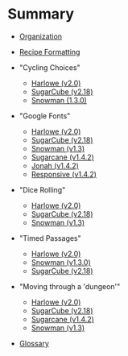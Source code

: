 # Summary

* [Organization](organization.md)

* [Recipe Formatting](formatting.md)

* "Cycling Choices"
	* [Harlowe (v2.0)](cycling/harlowe/harlowe_cycling.md)
	* [SugarCube (v2.18)](cycling/sugarcube/sugarcube_cycling.md)
	* [Snowman (1.3.0)](cycling/snowman/snowman_cycling.md)

* "Google Fonts"
	* [Harlowe (v2.0)](googlefonts/harlowe/harlowe_googlefonts.md)
	* [SugarCube (v2.18)](googlefonts/sugarcube/sugarcube_googlefonts.md)
	* [Snowman (v1.3)](googlefonts/snowman/snowman_googlefonts.md)
	* [Sugarcane (v1.4.2)](googlefonts/sugarcane/sugarcane_googlefonts.md)
	* [Jonah (v1.4.2)](googlefonts/jonah/jonah_googlefonts.md)
	* [Responsive (v1.4.2)](googlefonts/responsive/responsive_googlefonts.md)

* "Dice Rolling"
	* [Harlowe (v2.0)](dicerolling/harlowe/harlowe_dicerolling.md)
	* [SugarCube (v2.18)](dicerolling/sugarcube/sugarcube_dicerolling.md)
	* [Snowman (v1.3)](dicerolling/snowman/snowman_dicerolling.md)

* "Timed Passages"
	* [Harlowe (v2.0)](timedpassages/harlowe/harlowe_timedpassages.md)
	* [Snowman (v1.3.0)](timedpassages/snowman/snowman_timedpassages.md)
	* [SugarCube (v2.18)](timedpassages/sugarcube/sugarcube_timedpassages.md)

* "Moving through a 'dungeon'"
	* [Harlowe (v2.0)](dungeonmoving/harlowe/harlowe_dungeonmoving.md)
	* [SugarCube (v2.18)](dungeonmoving/sugarcube/sugarcube_dungeonmoving.md)
	* [Sugarcane (v1.4.2)](dungeonmoving/sugarcane/sugarcane_dungeonmoving.md)
	* [Snowman (v1.3)](dungeonmoving/snowman/snowman_dungeonmoving.md)

* [Glossary](glossary.md)